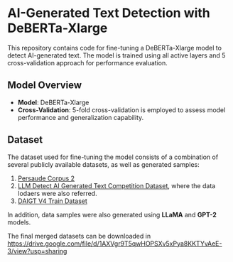 # AI-Generated Text Detection with DeBERTa-Xlarge

This repository contains code for fine-tuning a DeBERTa-Xlarge model to detect AI-generated text. The model is trained using all active layers and 5 cross-validation approach for performance evaluation.

## Model Overview

- **Model**: DeBERTa-Xlarge
- **Cross-Validation**: 5-fold cross-validation is employed to assess model performance and generalization capability.

## Dataset

The dataset used for fine-tuning the model consists of a combination of several publicly available datasets, as well as generated samples:

1. [Persaude Corpus 2](https://www.kaggle.com/datasets/nbroad/persaude-corpus-2?resource=download)
2. [LLM Detect AI Generated Text Competition Dataset](https://www.kaggle.com/competitions/llm-detect-ai-generated-text/discussion/470121), where the data lodaers were also referred.
3. [DAIGT V4 Train Dataset](https://www.kaggle.com/datasets/thedrcat/daigt-v4-train-dataset)

In addition, data samples were also generated using **LLaMA** and **GPT-2** models.

The final merged datasets can be downloaded in https://drive.google.com/file/d/1AXVgr9T5qwHOPSXv5xPya8KKTYvAeE-3/view?usp=sharing
